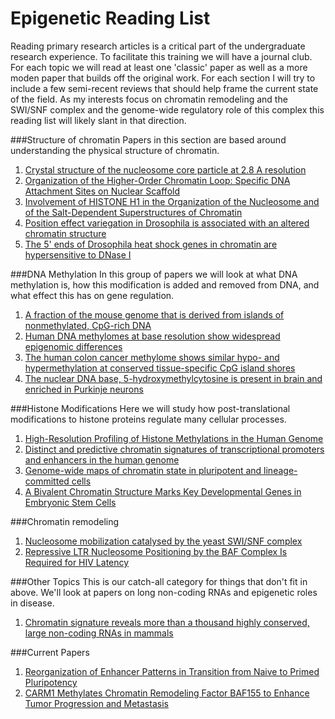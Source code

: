 Epigenetic Reading List 
============================ 
Reading primary research articles is a critical part of the undergraduate research experience. 
To facilitate this training we will have a journal club.  For each topic we will read at least
one 'classic' paper as well as a more moden paper that builds off the original work. For each
section I will try to include a few semi-recent reviews that should help frame the current 
state of the field. As my interests focus on chromatin remodeling and the SWI/SNF complex and 
the genome-wide regulatory role of this complex this reading list will likely slant in that direction. 

###Structure of chromatin
Papers in this section are based around understanding the physical structure of chromatin.

1. [Crystal structure of the nucleosome core particle at 2.8 A resolution](http://www.ncbi.nlm.nih.gov/pubmed/9305837)
2. [Organization of the Higher-Order Chromatin Loop: Specific DNA Attachment Sites on Nuclear Scaffold](http://www.ncbi.nlm.nih.gov/pubmed/6091913)  
3. [Involvement of HISTONE H1 in the Organization of the Nucleosome and of the Salt-Dependent Superstructures of Chromatin](http://www.ncbi.nlm.nih.gov/pubmed/387806)  
4. [Position effect variegation in Drosophila is associated with an altered chromatin structure](http://www.ncbi.nlm.nih.gov/pubmed/7758950)   
5. [The 5' ends of Drosophila heat shock genes in chromatin are hypersensitive to DNase I](http://www.ncbi.nlm.nih.gov/pubmed/6774262)     
   
###DNA Methylation
In this group of papers we will look at what DNA methylation is, how this modification is
   added and removed from DNA, and what effect this has on gene regulation. 
   
1. [A fraction of the mouse genome that is derived from islands of nonmethylated, CpG-rich DNA](http://www.ncbi.nlm.nih.gov/pubmed/2981636) 
2. [Human DNA methylomes at base resolution show widespread epigenomic differences](http://www.ncbi.nlm.nih.gov/pubmed/19829295)    
3. [The human colon cancer methylome shows similar hypo- and hypermethylation at conserved tissue-specific CpG island shores](http://www.ncbi.nlm.nih.gov/pubmed/19151715)   
4. [The nuclear DNA base, 5-hydroxymethylcytosine is present in brain and enriched in Purkinje neurons](http://www.ncbi.nlm.nih.gov/pubmed/19372393)    
   
###Histone Modifications
Here we will study how post-translational modifications to histone proteins regulate many 
   cellular processes. 
   
1. [High-Resolution Profiling of Histone Methylations in the Human Genome](http://www.ncbi.nlm.nih.gov/pubmed/17512414)   
2. [Distinct and predictive chromatin signatures of transcriptional promoters and enhancers in the human genome](http://www.ncbi.nlm.nih.gov/pubmed/17277777)
3. [Genome-wide maps of chromatin state in pluripotent and lineage-committed cells](http://www.ncbi.nlm.nih.gov/pubmed/17603471)    
4. [A Bivalent Chromatin Structure Marks Key Developmental Genes in Embryonic Stem Cells](http://www.ncbi.nlm.nih.gov/pubmed/16630819)    
   
###Chromatin remodeling
1. [Nucleosome mobilization catalysed by the yeast SWI/SNF complex](http://www.ncbi.nlm.nih.gov/pubmed/10466730)   
2. [Repressive LTR Nucleosome Positioning by the BAF Complex Is Required for HIV Latency](http://www.ncbi.nlm.nih.gov/pubmed/22140357)   

  
###Other Topics
This is our catch-all category for things that don't fit in above. We'll look at papers on long non-coding RNAs and epigenetic roles in disease. 

1. [Chromatin signature reveals more than a thousand highly conserved, large non-coding RNAs in mammals](http://www.ncbi.nlm.nih.gov/pubmed/19182780)   

###Current Papers
1. [Reorganization of Enhancer Patterns in Transition from Naive to Primed Pluripotency](http://www.sciencedirect.com/science/article/pii/S1934590914001404)  
2. [CARM1 Methylates Chromatin Remodeling Factor BAF155 to Enhance Tumor Progression and Metastasis](http://www.sciencedirect.com/science/article/pii/S1535610813005369)
